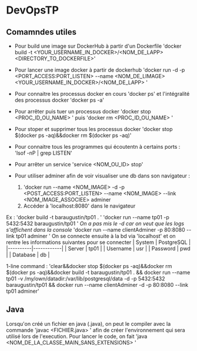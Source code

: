 # DevOpsTP

## Comamndes utiles

- Pour build une image sur DockerHub à partir d'un Dockerfile 'docker build -t <YOUR_USERNAME_IN_DOCKER>/<NOM_DE_LAPP> <DIRECTORY_TO_DOCKERFILE>'

- Pour lancer une image docker à partir de dockerhub 'docker run -d -p <PORT_ACCESS:PORT_LISTEN> --name <NOM_DE_LIMAGE> <YOUR_USERNAME_IN_DOCKER>/<NOM_DE_LAPP> '

- Pour connaitre les processus docker en cours 'docker ps' et l'intégralité des processus docker 'docker ps -a'

- Pour arrêter puis tuer un processus docker 'docker stop <PROC_ID_OU_NAME> ' puis 'docker rm <PROC_ID_OU_NAME> '

- Pour stoper et supprimer tous les processus docker 'docker stop $(docker ps -aq)&&docker rm $(docker ps -aq)'

- Pour connaitre tous les programmes qui écoutentn à certains ports : 'lsof -nP | grep LISTEN'

- Pour arrêter un service 'service <NOM_OU_ID> stop'

- Pour utiliser adminer afin de voir visualiser une db dans son navigateur :
    1. 'docker run --name <NOM_IMAGE> -d -p <POST_ACCESS:PORT_LISTEN> --name <NOM_IMAGE> --link <NOM_IMAGE_ASSOCIEE> adminer
    2. Accéder à 'localhost:8080' dans le navigateur

Ex :
'docker build -t baraugustin/tp01 . '
'docker run --name tp01 -p 5432:5432 baraugustin/tp01 ' *On a pas mis le -d car on veut que les logs s'affichent dans la console*
'docker run --name clientAdminer -p 80:8080 --link tp01 adminer '
On se connecte ensuite à la bd via 'localhost' et on rentre les informations suivantes pour se connecter
| System   | PostgreSQL |
|----------|------------|
| Server   | tp01       |
| Username | usr        |
| Password | pwd        |
| Database | db         |

1-line command : 'clear&&docker stop $(docker ps -aq)&&docker rm $(docker ps -aq)&&docker build -t baraugustin/tp01 . && docker run --name tp01 -v /my/own/datadir:/var/lib/postgresql/data -d  -p 5432:5432 baraugustin/tp01 && docker run --name clientAdminer -d -p 80:8080 --link tp01 adminer'

## Java

Lorsqu'on créé un fichier en java (.java), on peut le compiler avec la commande 'javac <FICHIER.java> ' afin de créer l'environnement qui sera utilisé lors de l'execution. Pour lancer le code, on fait 'java <NOM_DE_LA_CLASSE_MAIN_SANS_EXTENSIONS> '

